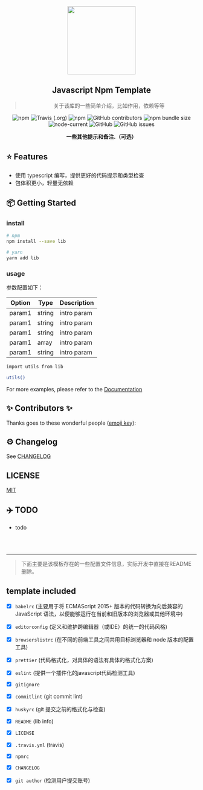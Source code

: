 
 <div align="center">
 <img align="center" width="180" src="https://raw.githubusercontent.com/andreasbm/readme/master/assets/logo-shadow.png" />
  <h2>Javascript Npm Template</h2>
  <blockquote>关于该库的一些简单介绍，比如作用，依赖等等</blockquote>
  <img alt="npm" src="https://img.shields.io/npm/dw/test">
  <img alt="Travis (.org)" src="https://img.shields.io/travis/rust-lang/rust">
  <img alt="npm" src="https://img.shields.io/npm/v/test">
  <img alt="GitHub contributors" src="https://img.shields.io/github/contributors/npm-template/js-npm-template">
  <img alt="npm bundle size" src="https://img.shields.io/bundlephobia/minzip/test">
  <img alt="node-current" src="https://img.shields.io/node/v/test">
  <img alt="GitHub" src="https://img.shields.io/github/license/npm-template/js-npm-template">
  <img alt="GitHub issues" src="https://img.shields.io/github/issues-raw/npm-template/js-npm-template">

<strong>一些其他提示和备注.（可选）</strong>
</div>


## ⭐️ Features

- 使用 typescript 编写，提供更好的代码提示和类型检查
- 包体积更小，轻量无依赖


## 📦 Getting Started

### install
```sh
# npm 
npm install --save lib

# yarn
yarn add lib
```

### usage

参数配置如下：

| Option | Type   | Description |
| ------ | ------ | ----------- |
| param1 | string | intro param |
| param1 | string | intro param |
| param1 | string | intro param |
| param1 | array  | intro param |
| param1 | string | intro param |



```sh
import utils from lib

utils()
```

For more examples, please refer to the [Documentation](https://github.com/npm-template/js-npm-template)



## ✨ Contributors ✨

Thanks goes to these wonderful people ([emoji key](https://allcontributors.org/docs/en/emoji-key)):

## ⚙️ Changelog

See [CHANGELOG]()

## LICENSE

[MIT](./LICENSE)

## ✈️  TODO
* todo 


<br>
<br>

---
> 下面主要是该模板存在的一些配置文件信息，实际开发中直接在README删除。

## template included
- [x] `babelrc` (主要用于将 ECMAScript 2015+ 版本的代码转换为向后兼容的 JavaScript 语法，以便能够运行在当前和旧版本的浏览器或其他环境中)
- [x] `editorconfig` (定义和维护跨编辑器（或IDE）的统一的代码风格)
- [x] `browserslistrc`  (在不同的前端工具之间共用目标浏览器和 node 版本的配置工具)
- [x] `prettier` (代码格式化，对具体的语法有具体的格式化方案)
- [x] `eslint` (提供一个插件化的javascript代码检测工具)
- [x] `gitignore`
- [x] `commitlint` (git commit lint)
- [x] `huskyrc`  (git 提交之前的格式化与检查)
- [x] `README` (lib info)
- [x] `LICENSE`
- [x] `.travis.yml` (travis)
- [x] `npmrc`
- [x] `CHANGELOG`
- [x] `git author` (检测用户提交账号) 




